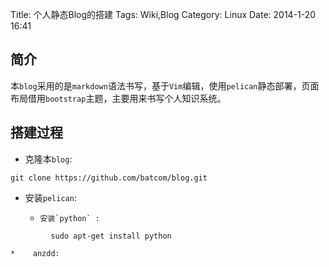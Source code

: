Title: 个人静态Blog的搭建
Tags: Wiki,Blog
Category: Linux
Date: 2014-1-20 16:41

## 简介
本`blog`采用的是`markdown`语法书写，基于`Vim`编辑，使用`pelican`静态部署，页面布局借用`bootstrap`主题，主要用来书写个人知识系统。

## 搭建过程
* 克隆本`blog`: 
```
git clone https://github.com/batcom/blog.git
```
* 安装`pelican`:
    *     安装`python` :
```
         sudo apt-get install python
```
    *    anzdd:    
